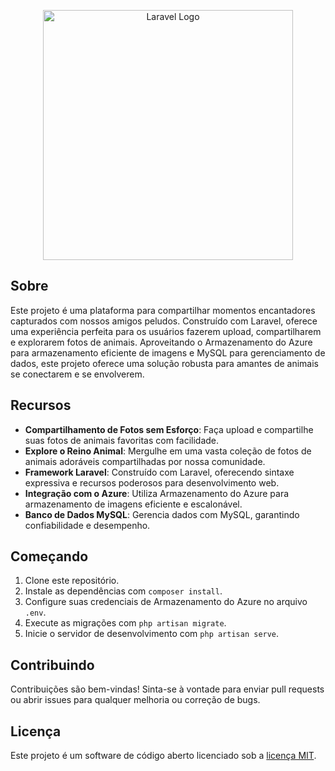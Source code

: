 <p align="center"><a href="#" target="_blank"><img src="https://github.com/Nnando0220/WebAnimal/blob/master/public/images/logo.png" width="400" alt="Laravel Logo"></a></p>

## Sobre

Este projeto é uma plataforma para compartilhar momentos encantadores capturados com nossos amigos peludos. Construído com Laravel, oferece uma experiência perfeita para os usuários fazerem upload, compartilharem e explorarem fotos de animais. Aproveitando o Armazenamento do Azure para armazenamento eficiente de imagens e MySQL para gerenciamento de dados, este projeto oferece uma solução robusta para amantes de animais se conectarem e se envolverem.

## Recursos

- **Compartilhamento de Fotos sem Esforço**: Faça upload e compartilhe suas fotos de animais favoritas com facilidade.
- **Explore o Reino Animal**: Mergulhe em uma vasta coleção de fotos de animais adoráveis compartilhadas por nossa comunidade.
- **Framework Laravel**: Construído com Laravel, oferecendo sintaxe expressiva e recursos poderosos para desenvolvimento web.
- **Integração com o Azure**: Utiliza Armazenamento do Azure para armazenamento de imagens eficiente e escalonável.
- **Banco de Dados MySQL**: Gerencia dados com MySQL, garantindo confiabilidade e desempenho.

## Começando

1. Clone este repositório.
2. Instale as dependências com `composer install`.
3. Configure suas credenciais de Armazenamento do Azure no arquivo `.env`.
4. Execute as migrações com `php artisan migrate`.
5. Inicie o servidor de desenvolvimento com `php artisan serve`.

## Contribuindo

Contribuições são bem-vindas! Sinta-se à vontade para enviar pull requests ou abrir issues para qualquer melhoria ou correção de bugs.

## Licença

Este projeto é um software de código aberto licenciado sob a [licença MIT](https://opensource.org/licenses/MIT).

